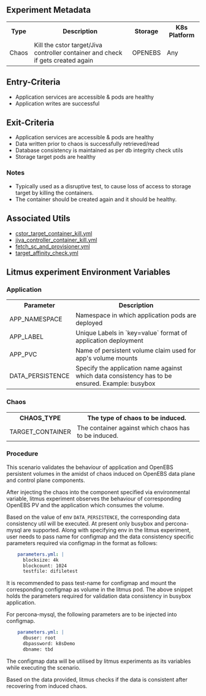 ## Experiment Metadata

<table>
<tr>
<th> Type </th>
<th>  Description  </th>
<th> Storage </th>
<th> K8s Platform </th>
</tr>
<tr>
<td> Chaos </td>
<td> Kill the cstor target/Jiva controller container and check if gets created again </td>
<td> OPENEBS </td>
<td> Any </td>
</tr>
</table>

## Entry-Criteria

-   Application services are accessible & pods are healthy
-   Application writes are successful 

## Exit-Criteria

-   Application services are accessible & pods are healthy
-   Data written prior to chaos is successfully retrieved/read
-   Database consistency is maintained as per db integrity check utils
-   Storage target pods are healthy

### Notes

-   Typically used as a disruptive test, to cause loss of access to storage target by killing the containers.
-   The container should be created again and it should be healthy.

## Associated Utils 
-   [cstor_target_container_kill.yml](/experiments/openebs/openebs-target-container-failure/cstor_target_container_kill.yml)
-   [jiva_controller_container_kill.yml](/experiments/openebs/openebs-target-container-failure/jiva_controller_container_kill.yml)
-   [fetch_sc_and_provisioner.yml](/utils/apps/openebs/fetch_sc_and_provisioner.yml)
-   [target_affinity_check.yml](/utils/apps/openebs/target_affinity_check.yml)

## Litmus experiment Environment Variables

### Application

<table>
<tr>
<th>  Parameter   </t>
<th>  Description    </th>
</tr>
<tr> 
<td> APP_NAMESPACE </td>
<td> Namespace in which application pods are deployed  </td>
</tr>
<tr> 
<td> APP_LABEL </td>
<td>  Unique Labels in `key=value` format of application deployment </td>
</tr>
<tr> 
<td> APP_PVC  </td>
<td> Name of persistent volume claim used for app's volume mounts </td>
</tr>
<tr> 
<td>   DATA_PERSISTENCE  </td>
<td> Specify the application name against which data consistency has to be ensured. Example: busybox   </td>
</tr>
</table>

### Chaos 

<table>
<tr>
<th> CHAOS_TYPE   </th>
<th> The type of chaos to be induced. </th>
</tr>
<tr> 
<td> TARGET_CONTAINER </td>
<td> The container against which chaos has to be induced. </td>
</tr>
</table>

### Procedure

This scenario validates the behaviour of application and OpenEBS persistent volumes in the amidst of chaos induced on OpenEBS data plane and control plane components.

After injecting the chaos into the component specified via environmental variable, litmus experiment observes the behaviour of corresponding OpenEBS PV and the application which consumes the volume.

Based on the value of  env `DATA_PERSISTENCE`,  the corresponding data consistency util will be executed. At present only busybox and percona-mysql are supported. Along with specifying env in the litmus experiment, user needs to pass name for configmap and the data consistency specific parameters required via configmap in the format as follows:

```yml
    parameters.yml: |
      blocksize: 4k
      blockcount: 1024
      testfile: difiletest
```

It is recommended to pass test-name for configmap and mount the corresponding configmap as volume in the litmus pod. The above snippet holds the parameters required for validation data consistency in busybox application.

For percona-mysql, the following parameters are to be injected into configmap.

```yml
    parameters.yml: |
      dbuser: root
      dbpassword: k8sDemo
      dbname: tbd
```

The configmap data will be utilised by litmus experiments as its variables while executing the scenario.

Based on the data provided, litmus checks if the data is consistent after recovering from induced chaos.

